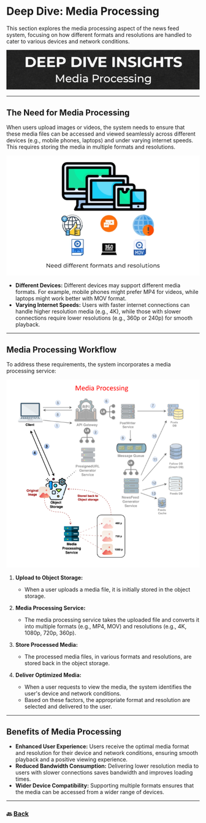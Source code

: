 # **Deep Dive: Media Processing**

This section explores the media processing aspect of the news feed system, focusing on how different formats and resolutions are handled to cater to various devices and network conditions.

![19.png](img/19.png)

---

## **The Need for Media Processing**

When users upload images or videos, the system needs to ensure that these media files can be accessed and viewed seamlessly across different devices (e.g., mobile phones, laptops) and under varying internet speeds. This requires storing the media in multiple formats and resolutions.

![20.png](img/20.png)

* **Different Devices:** Different devices may support different media formats. For example, mobile phones might prefer MP4 for videos, while laptops might work better with MOV format.  
* **Varying Internet Speeds:** Users with faster internet connections can handle higher resolution media (e.g., 4K), while those with slower connections require lower resolutions (e.g., 360p or 240p) for smooth playback.

---

## **Media Processing Workflow**

To address these requirements, the system incorporates a media processing service:

![21.png](img/21.png)

1. **Upload to Object Storage:**

   * When a user uploads a media file, it is initially stored in the object storage.  
2. **Media Processing Service:**

   * The media processing service takes the uploaded file and converts it into multiple formats (e.g., MP4, MOV) and resolutions (e.g., 4K, 1080p, 720p, 360p).  
3. **Store Processed Media:**

   * The processed media files, in various formats and resolutions, are stored back in the object storage.  
4. **Deliver Optimized Media:**

   * When a user requests to view the media, the system identifies the user's device and network conditions.  
   * Based on these factors, the appropriate format and resolution are selected and delivered to the user.

---

## **Benefits of Media Processing**

* **Enhanced User Experience:** Users receive the optimal media format and resolution for their device and network conditions, ensuring smooth playback and a positive viewing experience.  
* **Reduced Bandwidth Consumption:** Delivering lower resolution media to users with slower connections saves bandwidth and improves loading times.  
* **Wider Device Compatibility:** Supporting multiple formats ensures that the media can be accessed from a wider range of devices.

---

### 🔙 [Back](../README.md)